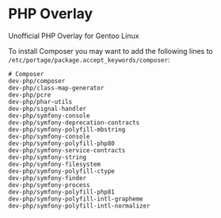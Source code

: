 # PHP Overlay

Unofficial PHP Overlay for Gentoo Linux

To install Composer you may want to add the following lines to `/etc/portage/package.accept_keywords/composer`:

```
# Composer
dev-php/composer
dev-php/class-map-generator
dev-php/pcre
dev-php/phar-utils
dev-php/signal-handler
dev-php/symfony-console
dev-php/symfony-deprecation-contracts
dev-php/symfony-polyfill-mbstring
dev-php/symfony-console
dev-php/symfony-polyfill-php80
dev-php/symfony-service-contracts
dev-php/symfony-string
dev-php/symfony-filesystem
dev-php/symfony-polyfill-ctype
dev-php/symfony-finder
dev-php/symfony-process
dev-php/symfony-polyfill-php81
dev-php/symfony-polyfill-intl-grapheme
dev-php/symfony-polyfill-intl-normalizer
```
